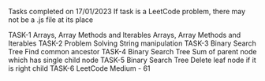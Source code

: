 Tasks completed on 17/01/2023
If task is a LeetCode problem, there may not be a .js file at its place

TASK-1 Arrays, Array Methods and Iterables	Arrays, Array Methods and Iterables
TASK-2 Problem Solving	String manipulation
TASK-3 Binary Search Tree	Find common ancestor
TASK-4 Binary Search Tree	Sum of parent node which has single child node
TASK-5 Binary Search Tree	Delete leaf node if it is right child
TASK-6 LeetCode	Medium - 61